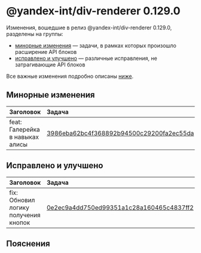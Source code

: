 # @yandex-int/div-renderer 0.129.0

<!-- ЧЕЛОВЕЧЕСКОЕ ВСТУПЛЕНИЕ -->

Изменения, вошедшие в релиз @yandex-int/div-renderer 0.129.0, разделены на группы:

* [минорные изменения](#Минорные-изменения) — задачи, в рамках которых произошло расширение API блоков
* [исправлено и улучшено](#Исправлено-и-улучшено) — различные исправления, не затрагивающие API блоков

Все важные изменения подробно описаны [ниже](#Пояснения).

## Минорные изменения

| Заголовок                       | Задача                                     | PR  |
| :------------------------------ | :----------------------------------------- | :-- |
| feat: Галерейка в навыках алисы | [3986eba62bc4f368892b94500c29200fa2ec55da] | N/A |

## Исправлено и улучшено

| Заголовок                            | Задача                                     | PR  |
| :----------------------------------- | :----------------------------------------- | :-- |
| fix: Обновил логику получения кнопок | [0e2ec9a4dd750ed99351a1c28a160465c4837ff2] | N/A |

## Пояснения

[3986eba62bc4f368892b94500c29200fa2ec55da]: https://a.yandex-team.ru/arc_vcs/commit/3986eba62bc4f368892b94500c29200fa2ec55da
[0e2ec9a4dd750ed99351a1c28a160465c4837ff2]: https://a.yandex-team.ru/arc_vcs/commit/0e2ec9a4dd750ed99351a1c28a160465c4837ff2

